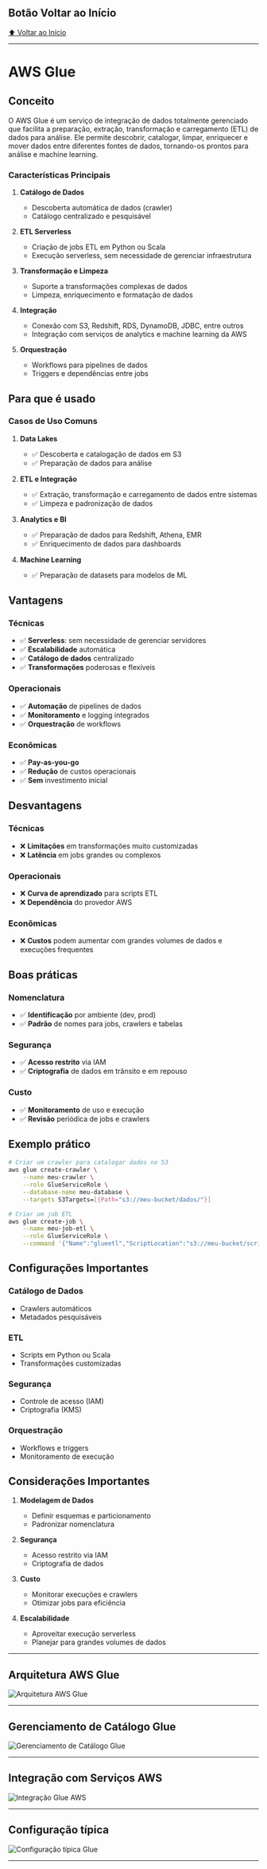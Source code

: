 ## Botão Voltar ao Início
[⬆️ Voltar ao Início](https://github.com/Marcos-Ramoss/aws-cloud-practitioner)

---

# AWS Glue

## Conceito

O AWS Glue é um serviço de integração de dados totalmente gerenciado que facilita a preparação, extração, transformação e carregamento (ETL) de dados para análise. Ele permite descobrir, catalogar, limpar, enriquecer e mover dados entre diferentes fontes de dados, tornando-os prontos para análise e machine learning.

### Características Principais

1. **Catálogo de Dados**
   - Descoberta automática de dados (crawler)
   - Catálogo centralizado e pesquisável

2. **ETL Serverless**
   - Criação de jobs ETL em Python ou Scala
   - Execução serverless, sem necessidade de gerenciar infraestrutura

3. **Transformação e Limpeza**
   - Suporte a transformações complexas de dados
   - Limpeza, enriquecimento e formatação de dados

4. **Integração**
   - Conexão com S3, Redshift, RDS, DynamoDB, JDBC, entre outros
   - Integração com serviços de analytics e machine learning da AWS

5. **Orquestração**
   - Workflows para pipelines de dados
   - Triggers e dependências entre jobs

## Para que é usado

### Casos de Uso Comuns

1. **Data Lakes**
   - ✅ Descoberta e catalogação de dados em S3
   - ✅ Preparação de dados para análise

2. **ETL e Integração**
   - ✅ Extração, transformação e carregamento de dados entre sistemas
   - ✅ Limpeza e padronização de dados

3. **Analytics e BI**
   - ✅ Preparação de dados para Redshift, Athena, EMR
   - ✅ Enriquecimento de dados para dashboards

4. **Machine Learning**
   - ✅ Preparação de datasets para modelos de ML

## Vantagens

### Técnicas
- ✅ **Serverless**: sem necessidade de gerenciar servidores
- ✅ **Escalabilidade** automática
- ✅ **Catálogo de dados** centralizado
- ✅ **Transformações** poderosas e flexíveis

### Operacionais
- ✅ **Automação** de pipelines de dados
- ✅ **Monitoramento** e logging integrados
- ✅ **Orquestração** de workflows

### Econômicas
- ✅ **Pay-as-you-go**
- ✅ **Redução** de custos operacionais
- ✅ **Sem** investimento inicial

## Desvantagens

### Técnicas
- ❌ **Limitações** em transformações muito customizadas
- ❌ **Latência** em jobs grandes ou complexos

### Operacionais
- ❌ **Curva de aprendizado** para scripts ETL
- ❌ **Dependência** do provedor AWS

### Econômicas
- ❌ **Custos** podem aumentar com grandes volumes de dados e execuções frequentes

## Boas práticas

### Nomenclatura
- ✅ **Identificação** por ambiente (dev, prod)
- ✅ **Padrão** de nomes para jobs, crawlers e tabelas

### Segurança
- ✅ **Acesso restrito** via IAM
- ✅ **Criptografia** de dados em trânsito e em repouso

### Custo
- ✅ **Monitoramento** de uso e execução
- ✅ **Revisão** periódica de jobs e crawlers

## Exemplo prático

```bash
# Criar um crawler para catalogar dados no S3
aws glue create-crawler \
    --name meu-crawler \
    --role GlueServiceRole \
    --database-name meu-database \
    --targets S3Targets=[{Path="s3://meu-bucket/dados/"}]

# Criar um job ETL
aws glue create-job \
    --name meu-job-etl \
    --role GlueServiceRole \
    --command '{"Name":"glueetl","ScriptLocation":"s3://meu-bucket/scripts/meu-script.py"}'
```

## Configurações Importantes

### Catálogo de Dados
- Crawlers automáticos
- Metadados pesquisáveis

### ETL
- Scripts em Python ou Scala
- Transformações customizadas

### Segurança
- Controle de acesso (IAM)
- Criptografia (KMS)

### Orquestração
- Workflows e triggers
- Monitoramento de execução

## Considerações Importantes

1. **Modelagem de Dados**
   - Definir esquemas e particionamento
   - Padronizar nomenclatura

2. **Segurança**
   - Acesso restrito via IAM
   - Criptografia de dados

3. **Custo**
   - Monitorar execuções e crawlers
   - Otimizar jobs para eficiência

4. **Escalabilidade**
   - Aproveitar execução serverless
   - Planejar para grandes volumes de dados

---

## Arquitetura AWS Glue
![Arquitetura AWS Glue](/images/Arquitetura%20AWS%20Glue.png)

---

## Gerenciamento de Catálogo Glue
![Gerenciamento de Catálogo Glue](/images/Catalogo%20AWS%20Glue.png)

---

## Integração com Serviços AWS
![Integração Glue AWS](/images/Integracao%20Glue%20AWS.png)

---

## Configuração típica
![Configuração típica Glue](/images/Configuracao%20tipica%20Glue.png)

---